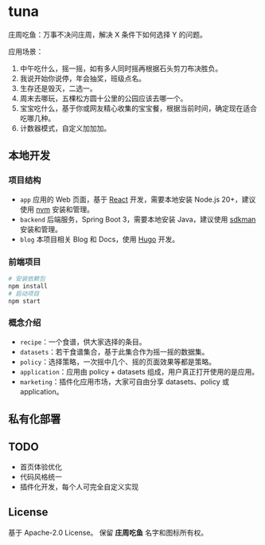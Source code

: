 # tuna

庄周吃鱼：万事不决问庄周，解决 X 条件下如何选择 Y 的问题。

应用场景：

1. 中午吃什么，摇一摇，如有多人同时摇再根据石头剪刀布决胜负。
2. 我说开始你说停，年会抽奖，班级点名。
3. 生存还是毁灭，二选一。
4. 周末去哪玩，五棵松方圆十公里的公园应该去哪一个。
5. 宝宝吃什么，基于你或网友精心收集的宝宝餐，根据当前时间，确定现在适合吃哪几种。
6. 计数器模式，自定义加加加。

## 本地开发

### 项目结构

- `app` 应用的 Web 页面，基于 [React](https://react.dev/) 开发，需要本地安装 Node.js 20+，建议使用 [nvm](https://github.com/nvm-sh/nvm) 安装和管理。
- `backend`  后端服务，Spring Boot 3，需要本地安装 Java，建议使用 [sdkman](https://sdkman.io/) 安装和管理。
- `blog` 本项目相关 Blog 和 Docs，使用 [Hugo](https://gohugo.io/) 开发。

### 前端项目

```bash
# 安装依赖包
npm install
# 启动项目
npm start

```

### 概念介绍

- `recipe`：一个食谱，供大家选择的条目。
- `datasets`：若干食谱集合，基于此集合作为摇一摇的数据集。
- `policy`：选择策略，一次摇中几个、摇的页面效果等都是策略。
- `application`：应用由 policy + datasets 组成，用户真正打开使用的是应用。
- `marketing`：插件化应用市场，大家可自由分享 datasets、policy 或 application。

## 私有化部署

## TODO

- 首页体验优化
- 代码风格统一
- 插件化开发，每个人可完全自定义实现

## License

基于 Apache-2.0 License。 
保留 **庄周吃鱼** 名字和图标所有权。
